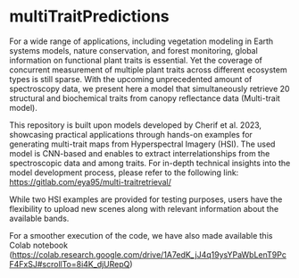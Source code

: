 # multiTraitPredictions
For a wide range of applications, including vegetation modeling in Earth systems models, nature conservation, and forest monitoring, global information on functional plant traits is essential. Yet the coverage of concurrent measurement of multiple plant traits across different ecosystem types is still sparse. With the upcoming unprecedented amount of spectroscopy data, we present here a model that simultaneously retrieve 20 structural and biochemical traits from canopy reflectance data (Multi-trait model). 

This repository is built upon models developed by Cherif et al. 2023, showcasing practical applications through hands-on examples for generating multi-trait maps from Hyperspectral Imagery (HSI). The used model is CNN-based and enables to extract interrelationships from the spectroscopic data and among traits. For in-depth technical insights into the model development process, please refer to the following link: https://gitlab.com/eya95/multi-traitretrieval/

While two HSI examples are provided for testing purposes, users have the flexibility to upload new scenes along with relevant information about the available bands.

For a smoother execution of the code, we have also made available this Colab notebook (https://colab.research.google.com/drive/1A7edK_jJ4q19ysYPaWbLenT9PcF4FxSJ#scrollTo=8i4K_djURepQ)
